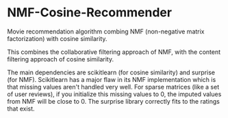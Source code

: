 # NMF-Cosine-Recommender
Movie recommendation algorithm combing NMF (non-negative matrix factorization) with cosine similarity.

This combines the collaborative filtering approach of NMF, with the content filtering approach of cosine similarity. 

The main dependencies are scikitlearn (for cosine similarity) and surprise (for NMF). Scikitlearn has a major flaw in its NMF implementation which is that missing values aren't handled very well. For sparse matrices (like a set of user reviews), if you initialize this missing values to 0, the imputed values from NMF will be close to 0. The surprise library correctly fits to the ratings that exist.
